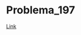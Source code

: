 # Problema_197
[Link](https://www.aceptaelreto.com/pub/problems/v001/97/st/statements/Spanish/index.html)

